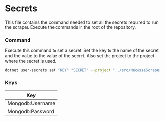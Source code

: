 ﻿# Secrets

This file contains the command needed to set all the secrets required to run the scraper.
Execute the commands in the root of the repository.

### Command

Execute this command to set a secret.
Set the key to the name of the secret and the value to the value of the secret.
Also set the project to the project where the secret is used.

```bash
dotnet user-secrets set "KEY" "SECRET" --project "../src/NecesseScraper/NecesseScraper.csproj"
```

### Keys

| Key              |
|------------------|
| Mongodb:Username |
| Mongodb:Password |
